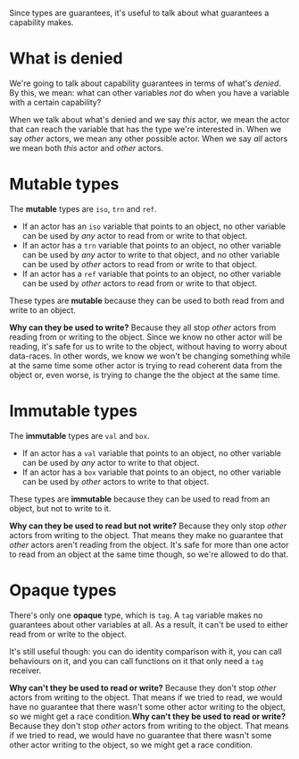 Since types are guarantees, it's useful to talk about what guarantees a capability makes.

# What is denied

We're going to talk about capability guarantees in terms of what's _denied_. By this, we mean: what can other variables _not_ do when you have a variable with a certain capability?

When we talk about what's denied and we say _this_ actor, we mean the actor that can reach the variable that has the type we're interested in. When we say _other_ actors, we mean any other possible actor. When we say _all_ actors we mean both _this_ actor and _other_ actors.

# Mutable types

The __mutable__ types are `iso`, `trn` and `ref`.

* If an actor has an `iso` variable that points to an object, no other variable can be used by _any_ actor to read from or write to that object.
* If an actor has a `trn` variable that points to an object, no other variable can be used by _any_ actor to write to that object, and no other variable can be used by _other_ actors to read from or write to that object.
* If an actor has a `ref` variable that points to an object, no other variable can be used by _other_ actors to read from or write to that object.

These types are __mutable__ because they can be used to both read from and write to an object.

__Why can they be used to write?__ Because they all stop _other_ actors from reading from or writing to the object. Since we know no other actor will be reading, it's safe for us to write to the object, without having to worry about data-races. In other words, we know we won't be changing something while at the same time some other actor is trying to read coherent data from the object or, even worse, is trying to change the the object at the same time.

# Immutable types

The __immutable__ types are `val` and `box`.

* If an actor has a `val` variable that points to an object, no other variable can be used by _any_ actor to write to that object.
* If an actor has a `box` variable that points to an object, no other variable can be used by _other_ actors to write to that object.

These types are __immutable__ because they can be used to read from an object, but not to write to it.

__Why can they be used to read but not write?__ Because they only stop _other_ actors from writing to the object. That means they make no guarantee that _other_ actors aren't reading from the object. It's safe for more than one actor to read from an object at the same time though, so we're allowed to do that.

# Opaque types

There's only one __opaque__ type, which is `tag`. A `tag` variable makes no guarantees about other variables at all. As a result, it can't be used to either read from or write to the object.

It's still useful though: you can do identity comparison with it, you can call behaviours on it, and you can call functions on it that only need a `tag` receiver.

__Why can't they be used to read or write?__ Because they don't stop _other_ actors from writing to the object. That means if we tried to read, we would have no guarantee that there wasn't some other actor writing to the object, so we might get a race condition.__Why can't they be used to read or write?__ Because they don't stop _other_ actors from writing to the object. That means if we tried to read, we would have no guarantee that there wasn't some other actor writing to the object, so we might get a race condition.
